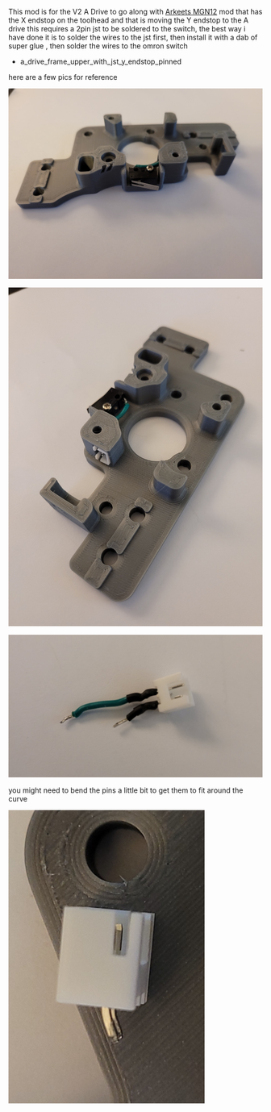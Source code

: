 This mod is for the V2 A Drive to go along with [Arkeets MGN12](https://github.com/VoronDesign/VoronUsers/tree/master/printer_mods/arkeet/mgn12) mod that has the X endstop on the toolhead 
and that is moving the Y endstop to the A drive this requires a 2pin jst to be soldered to the switch, 
the best way i have done it is to solder the wires to the jst first, then install it with a dab of super glue , then solder the wires to the omron switch 

- a_drive_frame_upper_with_jst_y_endstop_pinned

here are a few pics for reference

![A Drive](Images/1.png)

![A Drive With JST](Images/2.png)

![Jst with Wires](Images/3.png)

you might need to bend the pins a little bit to get them to fit around the curve

![JST with bent pins](Images/4.png)
















